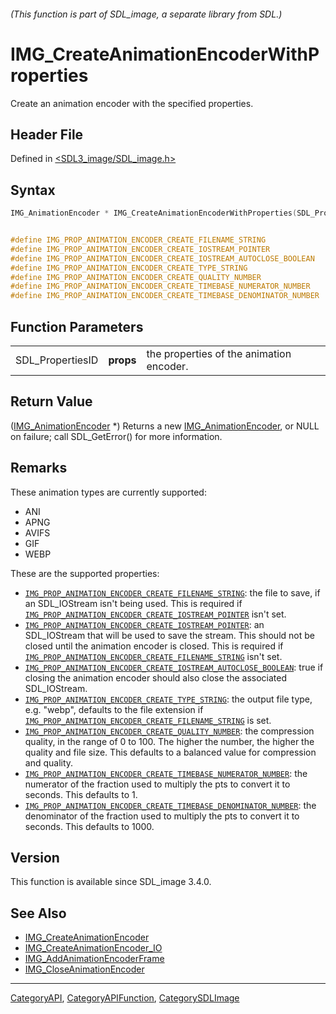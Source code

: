 ###### (This function is part of SDL_image, a separate library from SDL.)
# IMG_CreateAnimationEncoderWithProperties

Create an animation encoder with the specified properties.

## Header File

Defined in [<SDL3_image/SDL_image.h>](https://github.com/libsdl-org/SDL_image/blob/main/include/SDL3_image/SDL_image.h)

## Syntax

```c
IMG_AnimationEncoder * IMG_CreateAnimationEncoderWithProperties(SDL_PropertiesID props);


#define IMG_PROP_ANIMATION_ENCODER_CREATE_FILENAME_STRING                "SDL_image.animation_encoder.create.filename"
#define IMG_PROP_ANIMATION_ENCODER_CREATE_IOSTREAM_POINTER               "SDL_image.animation_encoder.create.iostream"
#define IMG_PROP_ANIMATION_ENCODER_CREATE_IOSTREAM_AUTOCLOSE_BOOLEAN     "SDL_image.animation_encoder.create.iostream.autoclose"
#define IMG_PROP_ANIMATION_ENCODER_CREATE_TYPE_STRING                    "SDL_image.animation_encoder.create.type"
#define IMG_PROP_ANIMATION_ENCODER_CREATE_QUALITY_NUMBER                 "SDL_image.animation_encoder.create.quality"
#define IMG_PROP_ANIMATION_ENCODER_CREATE_TIMEBASE_NUMERATOR_NUMBER      "SDL_image.animation_encoder.create.timebase.numerator"
#define IMG_PROP_ANIMATION_ENCODER_CREATE_TIMEBASE_DENOMINATOR_NUMBER    "SDL_image.animation_encoder.create.timebase.denominator"
```

## Function Parameters

|                  |           |                                          |
| ---------------- | --------- | ---------------------------------------- |
| SDL_PropertiesID | **props** | the properties of the animation encoder. |

## Return Value

([IMG_AnimationEncoder](IMG_AnimationEncoder) *) Returns a new
[IMG_AnimationEncoder](IMG_AnimationEncoder), or NULL on failure; call
SDL_GetError() for more information.

## Remarks

These animation types are currently supported:

- ANI
- APNG
- AVIFS
- GIF
- WEBP

These are the supported properties:

- [`IMG_PROP_ANIMATION_ENCODER_CREATE_FILENAME_STRING`](IMG_PROP_ANIMATION_ENCODER_CREATE_FILENAME_STRING):
  the file to save, if an SDL_IOStream isn't being used. This is required
  if
  [`IMG_PROP_ANIMATION_ENCODER_CREATE_IOSTREAM_POINTER`](IMG_PROP_ANIMATION_ENCODER_CREATE_IOSTREAM_POINTER)
  isn't set.
- [`IMG_PROP_ANIMATION_ENCODER_CREATE_IOSTREAM_POINTER`](IMG_PROP_ANIMATION_ENCODER_CREATE_IOSTREAM_POINTER):
  an SDL_IOStream that will be used to save the stream. This should not be
  closed until the animation encoder is closed. This is required if
  [`IMG_PROP_ANIMATION_ENCODER_CREATE_FILENAME_STRING`](IMG_PROP_ANIMATION_ENCODER_CREATE_FILENAME_STRING)
  isn't set.
- [`IMG_PROP_ANIMATION_ENCODER_CREATE_IOSTREAM_AUTOCLOSE_BOOLEAN`](IMG_PROP_ANIMATION_ENCODER_CREATE_IOSTREAM_AUTOCLOSE_BOOLEAN):
  true if closing the animation encoder should also close the associated
  SDL_IOStream.
- [`IMG_PROP_ANIMATION_ENCODER_CREATE_TYPE_STRING`](IMG_PROP_ANIMATION_ENCODER_CREATE_TYPE_STRING):
  the output file type, e.g. "webp", defaults to the file extension if
  [`IMG_PROP_ANIMATION_ENCODER_CREATE_FILENAME_STRING`](IMG_PROP_ANIMATION_ENCODER_CREATE_FILENAME_STRING)
  is set.
- [`IMG_PROP_ANIMATION_ENCODER_CREATE_QUALITY_NUMBER`](IMG_PROP_ANIMATION_ENCODER_CREATE_QUALITY_NUMBER):
  the compression quality, in the range of 0 to 100. The higher the number,
  the higher the quality and file size. This defaults to a balanced value
  for compression and quality.
- [`IMG_PROP_ANIMATION_ENCODER_CREATE_TIMEBASE_NUMERATOR_NUMBER`](IMG_PROP_ANIMATION_ENCODER_CREATE_TIMEBASE_NUMERATOR_NUMBER):
  the numerator of the fraction used to multiply the pts to convert it to
  seconds. This defaults to 1.
- [`IMG_PROP_ANIMATION_ENCODER_CREATE_TIMEBASE_DENOMINATOR_NUMBER`](IMG_PROP_ANIMATION_ENCODER_CREATE_TIMEBASE_DENOMINATOR_NUMBER):
  the denominator of the fraction used to multiply the pts to convert it to
  seconds. This defaults to 1000.

## Version

This function is available since SDL_image 3.4.0.

## See Also

- [IMG_CreateAnimationEncoder](IMG_CreateAnimationEncoder)
- [IMG_CreateAnimationEncoder_IO](IMG_CreateAnimationEncoder_IO)
- [IMG_AddAnimationEncoderFrame](IMG_AddAnimationEncoderFrame)
- [IMG_CloseAnimationEncoder](IMG_CloseAnimationEncoder)

----
[CategoryAPI](CategoryAPI), [CategoryAPIFunction](CategoryAPIFunction), [CategorySDLImage](CategorySDLImage)

